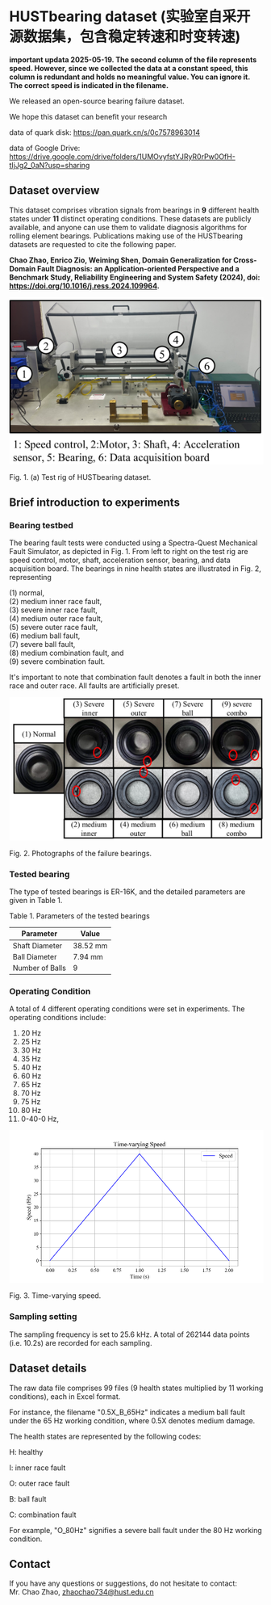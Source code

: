 # HUSTbearing dataset (实验室自采开源数据集，包含稳定转速和时变转速)

**important updata 2025-05-19. The second column of the file represents speed. However, since we collected the data at a constant speed, this column is redundant and holds no meaningful value. You can ignore it. The correct speed is indicated in the filename.**

We released an open-source bearing failure dataset. 

We hope this dataset can benefit your research

data of quark disk: https://pan.quark.cn/s/0c7578963014  

data of Google Drive: https://drive.google.com/drive/folders/1UMOvyfstYJRyR0rPw0OfH-tIjJg2_0aN?usp=sharing

## Dataset overview


This dataset comprises vibration signals from bearings in **9** different health states under **11** distinct operating conditions. These datasets are publicly available, and anyone can use them to validate diagnosis algorithms for rolling element bearings. Publications making use of the HUSTbearing datasets are requested to cite the following paper.

**Chao Zhao, Enrico Zio, Weiming Shen, Domain Generalization for Cross-Domain Fault Diagnosis: an Application-oriented Perspective and a Benchmark Study, Reliability Engineering and System Safety (2024), doi: https://doi.org/10.1016/j.ress.2024.109964.**



![image](https://github.com/CHAOZHAO-1/HUSTbearing-dataset/blob/main/IMG/F1.png)

Fig. 1. (a) Test rig of HUSTbearing dataset.

## Brief introduction to experiments

###	Bearing testbed
The bearing fault tests were conducted using a Spectra-Quest Mechanical Fault Simulator, as depicted in Fig. 1. From left to right on the test rig are speed control, motor, shaft, acceleration sensor, bearing, and data acquisition board. 
The bearings in nine health states are illustrated in Fig. 2, representing

(1) normal,   
(2) medium inner race fault,  
(3) severe inner race fault,  
(4) medium outer race fault,   
(5) severe outer race fault,  
(6) medium ball fault,  
(7) severe ball fault,  
(8) medium combination fault, and  
(9) severe combination fault.   

It's important to note that combination fault denotes a fault in both the inner race and outer race. All faults are artificially preset.

![image](https://github.com/CHAOZHAO-1/HUSTbearing-dataset/blob/main/IMG/F2.png)
 
Fig. 2. Photographs of the failure bearings.

### Tested bearing

The type of tested bearings is ER-16K, and the detailed parameters are given in Table 1.

Table 1. Parameters of the tested bearings

 Parameter 	| Value 	| 
|-------	|------	|
| Shaft Diameter     	| 38.52 mm 	| 
| Ball Diameter    	| 7.94 mm 	|
| Number of Balls     	| 9 	|


### Operating Condition

A total of 4 different operating conditions were set in experiments. The operating conditions include:
1) 20 Hz  
2) 25 Hz  
3) 30 Hz  
4) 35 Hz  
5) 40 Hz  
6) 60 Hz  
7) 65 Hz  
8) 70 Hz  
9) 75 Hz  
10) 80 Hz  
11) 0-40-0 Hz,

![image](https://github.com/CHAOZHAO-1/HUSTbearing-dataset/blob/main/IMG/F3.png)
 
Fig. 3. Time-varying speed.

### Sampling setting
   
The sampling frequency is set to 25.6 kHz. A total of 262144 data points (i.e. 10.2s) are recorded for each sampling.
 
## Dataset details

The raw data file comprises 99 files (9 health states multiplied by 11 working conditions), each in Excel format.

For instance, the filename "0.5X_B_65Hz" indicates a medium ball fault under the 65 Hz working condition, where 0.5X denotes medium damage.

The health states are represented by the following codes:

H: healthy

I: inner race fault

O: outer race fault

B: ball fault

C: combination fault

For example, "O_80Hz" signifies a severe ball fault under the 80 Hz working condition.

## Contact
If you have any questions or suggestions, do not hesitate to contact:  
Mr. Chao Zhao, zhaochao734@hust.edu.cn
